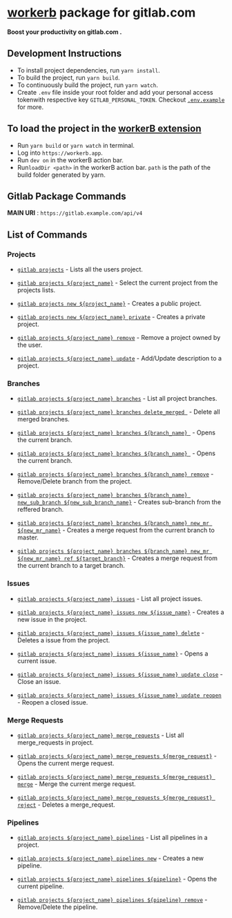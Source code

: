 # [workerb](https://workerb.io/) package for gitlab.com

**Boost your productivity on gitlab.com .**

## Development Instructions

- To install project dependencies, run `yarn install`.
- To build the project, run `yarn build`.
- To continuously build the project, run `yarn watch`.
- Create `.env` file inside your root folder and add your personal access tokenwith respective key `GITLAB_PERSONAL_TOKEN`. Checkout [`.env.example`](./.env.example) for more.

## To load the project in the [workerB extension](https://chrome.google.com/webstore/detail/jdbakbjkiklbibfccegfejjdlcgpnnpe)

- Run `yarn build` or `yarn watch` in terminal.
- Log into `https://workerb.app`.
- Run `dev on` in the workerB action bar.
- Run`loadDir <path>` in the workerB action bar. `path` is the path of the build folder generated by yarn.

## Gitlab Package Commands

**MAIN URI** : `https://gitlab.example.com/api/v4`

## List of Commands

### Projects
* [`gitlab projects`](./src/actions/projects/options.ts) - Lists all the users project.

* [`gitlab projects ${project_name}`](./src/actions/projects/options/index.ts) - Select the current project from the projects lists.

* [`gitlab projects new ${project_name}`](./src/actions/projects/new.ts) - Creates a public project.

* [`gitlab projects new ${project_name} private`](./src/actions/projects/new.ts) - Creates a private project.

* [`gitlab projects ${project_name} remove`](./src/actions/projects/options/remove.ts) - Remove a project owned by the user.

* [`gitlab projects ${project_name} update`](./src/actions/projects/options/update.ts) - Add/Update description to a project.

### Branches
* [`gitlab projects ${project_name} branches`](./src/actions/projects/options/branches/options.ts) - List all project branches.

* [`gitlab projects ${project_name} branches delete_merged `](./src/actions/projects/options/branches/delete_merged.ts) - Delete all merged branches.

* [`gitlab projects ${project_name} branches ${branch_name} `](./src/actions/projects/options/branches/options/index.ts) - Opens the current branch.

* [`gitlab projects ${project_name} branches ${branch_name} `](./src/actions/projects/options/branches/options/index.ts) - Opens the current branch.

* [`gitlab projects ${project_name} branches ${branch_name} remove`](./src/actions/projects/options/branches/options/remove.ts) - Remove/Delete branch from the project.

* [`gitlab projects ${project_name} branches ${branch_name} new_sub_branch ${new_sub_branch_name}`](./src/actions/projects/options/branches/options/new_sub_branch.ts) - Creates sub-branch from the reffered branch.

* [`gitlab projects ${project_name} branches ${branch_name} new_mr ${new_mr_name}`](./src/actions/projects/options/branches/options/new_sub_branch.ts) - Creates a merge request from the current branch to master.

* [`gitlab projects ${project_name} branches ${branch_name} new_mr ${new_mr_name} ref ${target_branch}`](./src/actions/projects/options/branches/options/new_sub_branch.ts) - Creates a merge request from the current branch to a target branch.

### Issues
* [`gitlab projects ${project_name} issues`](./src/actions/projects/options/issues/options.ts) - List all project issues.

* [`gitlab projects ${project_name} issues new ${issue_name}`](./src/actions/projects/options/issues/new.ts) - Creates a new issue in the project.

* [`gitlab projects ${project_name} issues ${issue_name} delete`](./src/actions/projects/options/issues/options/delete.ts) - Deletes a issue from the project.

* [`gitlab projects ${project_name} issues ${issue_name}`](./src/actions/projects/options/issues/options/index.ts) - Opens a current issue.

* [`gitlab projects ${project_name} issues ${issue_name} update close`](./src/actions/projects/options/issues/options/update.ts) - Close an issue.

* [`gitlab projects ${project_name} issues ${issue_name} update reopen`](./src/actions/projects/options/issues/options/update.ts) - Reopen a closed issue.

### Merge Requests
* [`gitlab projects ${project_name} merge_requests`](./src/actions/projects/options/merge_requests/options.ts) - List all merge_requests in project.

* [`gitlab projects ${project_name} merge_requests ${merge_request}`](./src/actions/projects/options/merge_requests/options/index.ts) - Opens the current merge request.

* [`gitlab projects ${project_name} merge_requests ${merge_request} merge`](./src/actions/projects/options/merge_requests/options/merge.ts) - Merge the current merge request.

* [`gitlab projects ${project_name} merge_requests ${merge_request} reject`](./src/actions/projects/options/merge_requests/options/reject.ts) - Deletes a merge_request.

### Pipelines
* [`gitlab projects ${project_name} pipelines`](./src/actions/projects/options/pipelines/options.ts) - List all pipelines in a project.

* [`gitlab projects ${project_name} pipelines new`](./src/actions/projects/options/pipelines/new.ts) - Creates a new pipeline.

* [`gitlab projects ${project_name} pipelines ${pipeline}`](./src/actions/projects/options/pipelines/options/index.ts) - Opens the current pipeline.

* [`gitlab projects ${project_name} pipelines ${pipeline} remove`](./src/actions/projects/options/pipelines/options/remove.ts) - Remove/Delete the pipeline.

